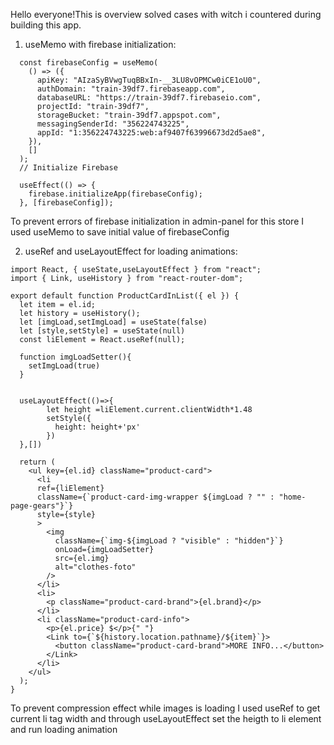 Hello everyone!This is overview solved cases with witch i countered during building this app.

1) useMemo with firebase initialization:

```
  const firebaseConfig = useMemo(
    () => ({
      apiKey: "AIzaSyBVwgTuqBBxIn-__3LU8vOPMCw0iCE1oU0",
      authDomain: "train-39df7.firebaseapp.com",
      databaseURL: "https://train-39df7.firebaseio.com",
      projectId: "train-39df7",
      storageBucket: "train-39df7.appspot.com",
      messagingSenderId: "356224743225",
      appId: "1:356224743225:web:af9407f63996673d2d5ae8",
    }),
    []
  );
  // Initialize Firebase

  useEffect(() => {
    firebase.initializeApp(firebaseConfig);
  }, [firebaseConfig]);  
  ```
To prevent errors of firebase initialization in admin-panel for this store I used useMemo to save initial value of firebaseConfig

2) useRef and useLayoutEffect for loading animations:
```
import React, { useState,useLayoutEffect } from "react";
import { Link, useHistory } from "react-router-dom";

export default function ProductCardInList({ el }) {
  let item = el.id;
  let history = useHistory();
  let [imgLoad,setImgLoad] = useState(false)
  let [style,setStyle] = useState(null)
  const liElement = React.useRef(null);

  function imgLoadSetter(){
    setImgLoad(true)
  }


  useLayoutEffect(()=>{
        let height =liElement.current.clientWidth*1.48
        setStyle({
          height: height+'px'
        })
  },[])

  return (
    <ul key={el.id} className="product-card">
      <li 
      ref={liElement} 
      className={`product-card-img-wrapper ${imgLoad ? "" : "home-page-gears"}`}
      style={style}
      >
        <img 
          className={`img-${imgLoad ? "visible" : "hidden"}`}
          onLoad={imgLoadSetter}
          src={el.img}
          alt="clothes-foto"
        />
      </li>
      <li>
        <p className="product-card-brand">{el.brand}</p>
      </li>
      <li className="product-card-info">
        <p>{el.price} $</p>{" "}
        <Link to={`${history.location.pathname}/${item}`}>
          <button className="product-card-brand">MORE INFO...</button>
        </Link>
      </li>
    </ul>
  );
}

```

To prevent compression effect while images is loading  I used useRef to get current li tag width and through useLayoutEffect set the heigth to li element and run loading animation

